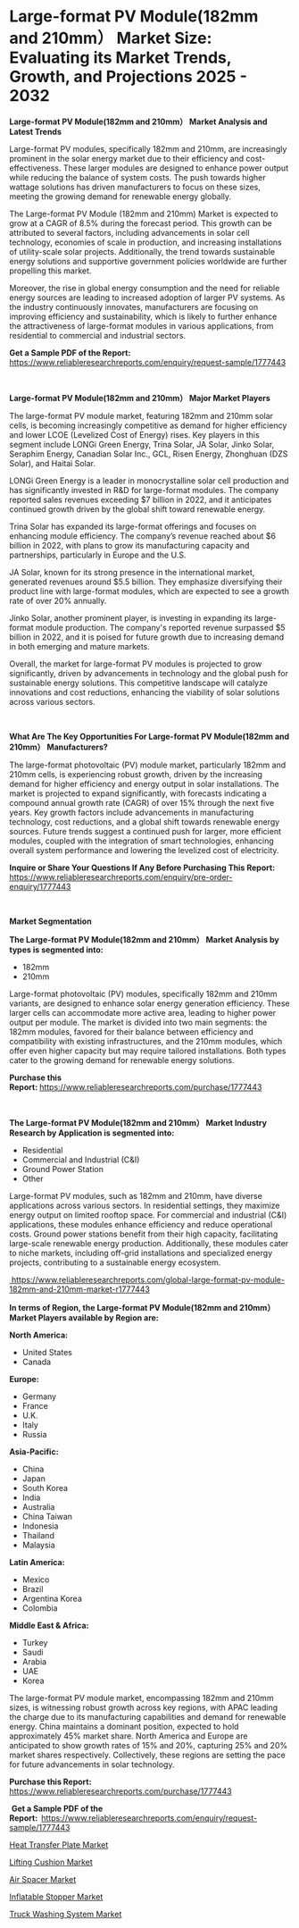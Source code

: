 <p><h1>Large-format PV Module(182mm and 210mm） Market Size: Evaluating its Market Trends, Growth, and Projections 2025 - 2032</h1></p><p><strong>Large-format PV Module(182mm and 210mm） Market Analysis and Latest Trends</strong></p>
<p><p>Large-format PV modules, specifically 182mm and 210mm, are increasingly prominent in the solar energy market due to their efficiency and cost-effectiveness. These larger modules are designed to enhance power output while reducing the balance of system costs. The push towards higher wattage solutions has driven manufacturers to focus on these sizes, meeting the growing demand for renewable energy globally.</p><p>The Large-format PV Module (182mm and 210mm) Market is expected to grow at a CAGR of 8.5% during the forecast period. This growth can be attributed to several factors, including advancements in solar cell technology, economies of scale in production, and increasing installations of utility-scale solar projects. Additionally, the trend towards sustainable energy solutions and supportive government policies worldwide are further propelling this market.</p><p>Moreover, the rise in global energy consumption and the need for reliable energy sources are leading to increased adoption of larger PV systems. As the industry continuously innovates, manufacturers are focusing on improving efficiency and sustainability, which is likely to further enhance the attractiveness of large-format modules in various applications, from residential to commercial and industrial sectors.</p></p>
<p><strong>Get a Sample PDF of the Report:&nbsp;</strong> <a href="https://www.reliableresearchreports.com/enquiry/request-sample/1777443?utm_campaign=2794&utm_medium=2&utm_source=Github&utm_content=ia&utm_term=25032025&utm_id=large-format-pv-module182mm-and-210mm">https://www.reliableresearchreports.com/enquiry/request-sample/1777443</a></p>
<p>&nbsp;</p>
<p><strong>Large-format PV Module(182mm and 210mm） Major Market Players</strong></p>
<p><p>The large-format PV module market, featuring 182mm and 210mm solar cells, is becoming increasingly competitive as demand for higher efficiency and lower LCOE (Levelized Cost of Energy) rises. Key players in this segment include LONGi Green Energy, Trina Solar, JA Solar, Jinko Solar, Seraphim Energy, Canadian Solar Inc., GCL, Risen Energy, Zhonghuan (DZS Solar), and Haitai Solar.</p><p>LONGi Green Energy is a leader in monocrystalline solar cell production and has significantly invested in R&D for large-format modules. The company reported sales revenues exceeding $7 billion in 2022, and it anticipates continued growth driven by the global shift toward renewable energy.</p><p>Trina Solar has expanded its large-format offerings and focuses on enhancing module efficiency. The company’s revenue reached about $6 billion in 2022, with plans to grow its manufacturing capacity and partnerships, particularly in Europe and the U.S.</p><p>JA Solar, known for its strong presence in the international market, generated revenues around $5.5 billion. They emphasize diversifying their product line with large-format modules, which are expected to see a growth rate of over 20% annually.</p><p>Jinko Solar, another prominent player, is investing in expanding its large-format module production. The company's reported revenue surpassed $5 billion in 2022, and it is poised for future growth due to increasing demand in both emerging and mature markets.</p><p>Overall, the market for large-format PV modules is projected to grow significantly, driven by advancements in technology and the global push for sustainable energy solutions. This competitive landscape will catalyze innovations and cost reductions, enhancing the viability of solar solutions across various sectors.</p></p>
<p>&nbsp;</p>
<p><strong>What Are The Key Opportunities For Large-format PV Module(182mm and 210mm） Manufacturers?</strong></p>
<p><p>The large-format photovoltaic (PV) module market, particularly 182mm and 210mm cells, is experiencing robust growth, driven by the increasing demand for higher efficiency and energy output in solar installations. The market is projected to expand significantly, with forecasts indicating a compound annual growth rate (CAGR) of over 15% through the next five years. Key growth factors include advancements in manufacturing technology, cost reductions, and a global shift towards renewable energy sources. Future trends suggest a continued push for larger, more efficient modules, coupled with the integration of smart technologies, enhancing overall system performance and lowering the levelized cost of electricity.</p></p>
<p><strong>Inquire or Share Your Questions If Any Before Purchasing This Report:</strong> <a href="https://www.reliableresearchreports.com/enquiry/pre-order-enquiry/1777443?utm_campaign=2794&utm_medium=2&utm_source=Github&utm_content=ia&utm_term=25032025&utm_id=large-format-pv-module182mm-and-210mm">https://www.reliableresearchreports.com/enquiry/pre-order-enquiry/1777443</a></p>
<p>&nbsp;</p>
<p><strong>Market Segmentation</strong></p>
<p><strong>The Large-format PV Module(182mm and 210mm） Market Analysis by types is segmented into:</strong></p>
<p><ul><li>182mm</li><li>210mm</li></ul></p>
<p><p>Large-format photovoltaic (PV) modules, specifically 182mm and 210mm variants, are designed to enhance solar energy generation efficiency. These larger cells can accommodate more active area, leading to higher power output per module. The market is divided into two main segments: the 182mm modules, favored for their balance between efficiency and compatibility with existing infrastructures, and the 210mm modules, which offer even higher capacity but may require tailored installations. Both types cater to the growing demand for renewable energy solutions.</p></p>
<p><strong>Purchase this Report:&nbsp;</strong><a href="https://www.reliableresearchreports.com/purchase/1777443?utm_campaign=2794&utm_medium=2&utm_source=Github&utm_content=ia&utm_term=25032025&utm_id=large-format-pv-module182mm-and-210mm">https://www.reliableresearchreports.com/purchase/1777443</a></p>
<p>&nbsp;</p>
<p><strong>The Large-format PV Module(182mm and 210mm） Market Industry Research by Application is segmented into:</strong></p>
<p><ul><li>Residential</li><li>Commercial and Industrial (C&I)</li><li>Ground Power Station</li><li>Other</li></ul></p>
<p><p>Large-format PV modules, such as 182mm and 210mm, have diverse applications across various sectors. In residential settings, they maximize energy output on limited rooftop space. For commercial and industrial (C&I) applications, these modules enhance efficiency and reduce operational costs. Ground power stations benefit from their high capacity, facilitating large-scale renewable energy production. Additionally, these modules cater to niche markets, including off-grid installations and specialized energy projects, contributing to a sustainable energy ecosystem.</p></p>
<p><a href="https://www.reliableresearchreports.com/global-large-format-pv-module-182mm-and-210mm-market-r1777443?utm_campaign=2794&utm_medium=2&utm_source=Github&utm_content=ia&utm_term=25032025&utm_id=large-format-pv-module182mm-and-210mm">&nbsp;https://www.reliableresearchreports.com/global-large-format-pv-module-182mm-and-210mm-market-r1777443</a></p>
<p><strong>In terms of Region, the Large-format PV Module(182mm and 210mm） Market Players available by Region are:</strong></p>
<p>
    <p> <strong> North America: </strong>
        <ul>
            <li>United States</li>
            <li>Canada</li>
        </ul>
        </p> 
    <p> <strong> Europe: </strong>
        <ul>
            <li>Germany</li>
            <li>France</li>
            <li>U.K.</li>
            <li>Italy</li>
            <li>Russia</li>
        </ul>
        </p> 
    <p> <strong> Asia-Pacific: </strong>
        <ul>
            <li>China</li>
            <li>Japan</li>
            <li>South Korea</li>
            <li>India</li>
            <li>Australia</li>
            <li>China Taiwan</li>
            <li>Indonesia</li>
            <li>Thailand</li>
            <li>Malaysia</li>
        </ul>
        </p> 
    <p> <strong> Latin America: </strong>
        <ul>
            <li>Mexico</li>
            <li>Brazil</li>
            <li>Argentina Korea</li>
            <li>Colombia</li>
        </ul>
        </p> 
    <p> <strong> Middle East & Africa: </strong>
        <ul>
            <li>Turkey</li>
            <li>Saudi</li>
            <li>Arabia</li>
            <li>UAE</li>
            <li>Korea</li>
        </ul>
    </p>
    </p>
<p><p>The large-format PV module market, encompassing 182mm and 210mm sizes, is witnessing robust growth across key regions, with APAC leading the charge due to its manufacturing capabilities and demand for renewable energy. China maintains a dominant position, expected to hold approximately 45% market share. North America and Europe are anticipated to show growth rates of 15% and 20%, capturing 25% and 20% market shares respectively. Collectively, these regions are setting the pace for future advancements in solar technology.</p></p>
<p><strong>Purchase this Report: </strong><a href="https://www.reliableresearchreports.com/purchase/1777443?utm_campaign=2794&utm_medium=2&utm_source=Github&utm_content=ia&utm_term=25032025&utm_id=large-format-pv-module182mm-and-210mm">https://www.reliableresearchreports.com/purchase/1777443</a></p>
<p>&nbsp;<strong>Get a Sample PDF of the Report:&nbsp;&nbsp;</strong><a href="https://www.reliableresearchreports.com/enquiry/request-sample/1777443?utm_campaign=2794&utm_medium=2&utm_source=Github&utm_content=ia&utm_term=25032025&utm_id=large-format-pv-module182mm-and-210mm">https://www.reliableresearchreports.com/enquiry/request-sample/1777443</a></p>
<p><strong></strong></p>
<p><p><a href="https://www.linkedin.com/pulse/heat-transfer-plate-market-dynamics-application-types-emerging-rxlte?utm_campaign=2794&utm_medium=2&utm_source=Github&utm_content=ia&utm_term=25032025&utm_id=large-format-pv-module182mm-and-210mm">Heat Transfer Plate Market</a></p><p><a href="https://www.linkedin.com/pulse/lifting-cushion-market-size-report-projected-cagr-123-offers-u2l5e?utm_campaign=2794&utm_medium=2&utm_source=Github&utm_content=ia&utm_term=25032025&utm_id=large-format-pv-module182mm-and-210mm">Lifting Cushion Market</a></p><p><a href="https://www.linkedin.com/pulse/analyzing-air-spacer-market-trends-size-share-projected-bivcc?utm_campaign=2794&utm_medium=2&utm_source=Github&utm_content=ia&utm_term=25032025&utm_id=large-format-pv-module182mm-and-210mm">Air Spacer Market</a></p><p><a href="https://www.linkedin.com/pulse/market-analysis-inflatable-stopper-markets-125-cagr-forecast-08bzc?utm_campaign=2794&utm_medium=2&utm_source=Github&utm_content=ia&utm_term=25032025&utm_id=large-format-pv-module182mm-and-210mm">Inflatable Stopper Market</a></p><p><a href="https://www.linkedin.com/pulse/pioneering-growth-analyzing-global-truck-washing-system-iojnc?utm_campaign=2794&utm_medium=2&utm_source=Github&utm_content=ia&utm_term=25032025&utm_id=large-format-pv-module182mm-and-210mm">Truck Washing System Market</a></p></p>